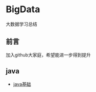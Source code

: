 # BigData
大数据学习总结

## 前言
加入github大家庭，希望能进一步得到提升

## java
* [java基础](https://github.com/zhyzhy5/BigData/tree/master/java/java%E5%9F%BA%E7%A1%80/java_basic.md)


